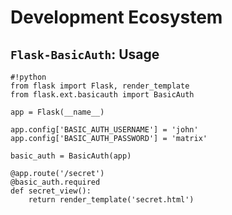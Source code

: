 <style type="text/css">
.highlighttable {
	line-height: 1.1em;
}
</style>

Development Ecosystem
=====================

## `Flask-BasicAuth`: Usage


	#!python
	from flask import Flask, render_template
	from flask.ext.basicauth import BasicAuth

	app = Flask(__name__)

	app.config['BASIC_AUTH_USERNAME'] = 'john'
	app.config['BASIC_AUTH_PASSWORD'] = 'matrix'

	basic_auth = BasicAuth(app)

	@app.route('/secret')
	@basic_auth.required
	def secret_view():
	    return render_template('secret.html')